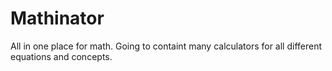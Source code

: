 # Mathinator
All in one place for math.  Going to containt many calculators for all different equations and concepts.
